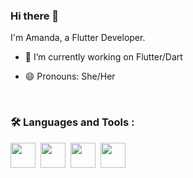 ### Hi there 👋

I'm Amanda, a Flutter Developer.

- 🔭 I’m currently working on Flutter/Dart
<!-- - 🌱 I’m currently learning  -->
- 😄 Pronouns: She/Her
<br/>

### :hammer_and_wrench: Languages and Tools :
<div>
 <img src="https://cdn.jsdelivr.net/gh/devicons/devicon/icons/flutter/flutter-original.svg" width="40"/>&nbsp;
 <img src="https://cdn.jsdelivr.net/gh/devicons/devicon/icons/android/android-plain.svg" width="40" />&nbsp;         
 <img src="https://cdn.jsdelivr.net/gh/devicons/devicon/icons/androidstudio/androidstudio-original.svg" width="40"/>&nbsp;
<img src="https://cdn.jsdelivr.net/gh/devicons/devicon/icons/canva/canva-original.svg" width="40"/>&nbsp;
</div>  
<br/>


<!-- ### :fire: My Stats :
[![GitHub Streak](https://github-readme-streak-stats.herokuapp.com?user=lkmandy&theme=vue-dark)](https://git.io/streak-stats). 
 -->

<!-- [![Top Langs](https://github-readme-stats.vercel.app/api/top-langs/?username=lkmandy&layout=compact)](https://github.com/lkmandy/github-readme-stats)
<br/>
<br/> -->

<!-- ### 📘: Daily Dev Stats :
<a href="https://app.daily.dev/lkmandy"><img src="https://api.daily.dev/devcards/cd9e02d8ef4b4091ac672c51e631c465.png?r=00i" width="330" height=400 alt="Amanda Shafack's Dev Card" align="left"/></a>
 -->
<!-- :writing_hand: Blog Posts -->

<!--
**lkmandy/lkmandy** is a ✨ _special_ ✨ repository because its `README.md` (this file) appears on your GitHub profile. -->
<!-- - 👯 I’m looking to collaborate on ... -->
<!-- - 🤔 I’m looking for help with ... -->
<!-- - 💬 Ask me about ... -->
<!-- - 📫 How to reach me: lkmandy@gmail.com -->
<!-- - ⚡ Fun fact: ... -->


<!-- Reference links https://bit.ly/3xcnAAm  https://www.sitepoint.com/github-profile-readme/   https://devicon.dev/  https://giphy.com/ https://shields.io/  -->
